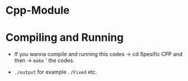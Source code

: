 # Cpp-Module
# Compiling and Running

* If you wanna compile and running this codes -> cd Spesific CPP and then -> `make` ' the codes.

* `./output` for example `./Fixed` etc.
